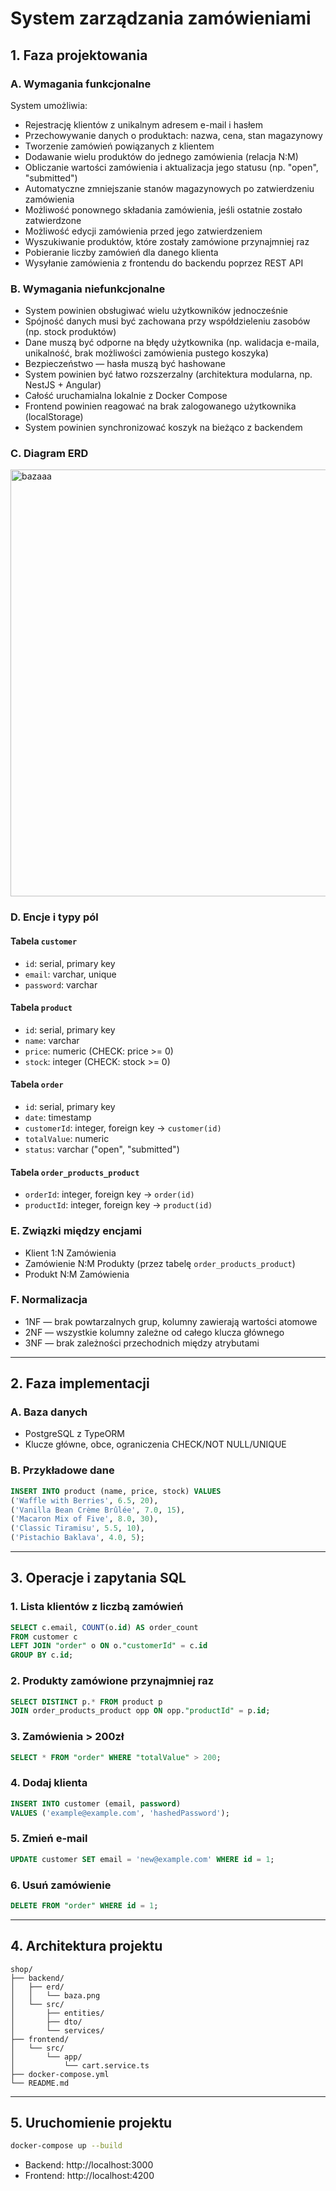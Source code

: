# System zarządzania zamówieniami

## 1. Faza projektowania

### A. Wymagania funkcjonalne

System umożliwia:
- Rejestrację klientów z unikalnym adresem e-mail i hasłem
- Przechowywanie danych o produktach: nazwa, cena, stan magazynowy
- Tworzenie zamówień powiązanych z klientem
- Dodawanie wielu produktów do jednego zamówienia (relacja N:M)
- Obliczanie wartości zamówienia i aktualizacja jego statusu (np. "open", "submitted")
- Automatyczne zmniejszanie stanów magazynowych po zatwierdzeniu zamówienia
- Możliwość ponownego składania zamówienia, jeśli ostatnie zostało zatwierdzone
- Możliwość edycji zamówienia przed jego zatwierdzeniem
- Wyszukiwanie produktów, które zostały zamówione przynajmniej raz
- Pobieranie liczby zamówień dla danego klienta
- Wysyłanie zamówienia z frontendu do backendu poprzez REST API

### B. Wymagania niefunkcjonalne

- System powinien obsługiwać wielu użytkowników jednocześnie
- Spójność danych musi być zachowana przy współdzieleniu zasobów (np. stock produktów)
- Dane muszą być odporne na błędy użytkownika (np. walidacja e-maila, unikalność, brak możliwości zamówienia pustego koszyka)
- Bezpieczeństwo — hasła muszą być hashowane
- System powinien być łatwo rozszerzalny (architektura modularna, np. NestJS + Angular)
- Całość uruchamialna lokalnie z Docker Compose
- Frontend powinien reagować na brak zalogowanego użytkownika (localStorage)
- System powinien synchronizować koszyk na bieżąco z backendem

### C. Diagram ERD

<img width="732" height="683" alt="bazaaa" src="https://github.com/user-attachments/assets/9c31d1af-2f89-49de-a11f-dc1bd123648a" />

### D. Encje i typy pól

#### Tabela `customer`
- `id`: serial, primary key
- `email`: varchar, unique
- `password`: varchar

#### Tabela `product`
- `id`: serial, primary key
- `name`: varchar
- `price`: numeric (CHECK: price >= 0)
- `stock`: integer (CHECK: stock >= 0)

#### Tabela `order`
- `id`: serial, primary key
- `date`: timestamp
- `customerId`: integer, foreign key → `customer(id)`
- `totalValue`: numeric
- `status`: varchar ("open", "submitted")

#### Tabela `order_products_product`
- `orderId`: integer, foreign key → `order(id)`
- `productId`: integer, foreign key → `product(id)`

### E. Związki między encjami

- Klient 1:N Zamówienia
- Zamówienie N:M Produkty (przez tabelę `order_products_product`)
- Produkt N:M Zamówienia

### F. Normalizacja

- 1NF — brak powtarzalnych grup, kolumny zawierają wartości atomowe
- 2NF — wszystkie kolumny zależne od całego klucza głównego
- 3NF — brak zależności przechodnich między atrybutami

---

## 2. Faza implementacji

### A. Baza danych

- PostgreSQL z TypeORM
- Klucze główne, obce, ograniczenia CHECK/NOT NULL/UNIQUE

### B. Przykładowe dane

```sql
INSERT INTO product (name, price, stock) VALUES
('Waffle with Berries', 6.5, 20),
('Vanilla Bean Crème Brûlée', 7.0, 15),
('Macaron Mix of Five', 8.0, 30),
('Classic Tiramisu', 5.5, 10),
('Pistachio Baklava', 4.0, 5);
```

---

## 3. Operacje i zapytania SQL

### 1. Lista klientów z liczbą zamówień
```sql
SELECT c.email, COUNT(o.id) AS order_count
FROM customer c
LEFT JOIN "order" o ON o."customerId" = c.id
GROUP BY c.id;
```

### 2. Produkty zamówione przynajmniej raz
```sql
SELECT DISTINCT p.* FROM product p
JOIN order_products_product opp ON opp."productId" = p.id;
```

### 3. Zamówienia > 200zł
```sql
SELECT * FROM "order" WHERE "totalValue" > 200;
```

### 4. Dodaj klienta
```sql
INSERT INTO customer (email, password)
VALUES ('example@example.com', 'hashedPassword');
```

### 5. Zmień e-mail
```sql
UPDATE customer SET email = 'new@example.com' WHERE id = 1;
```

### 6. Usuń zamówienie
```sql
DELETE FROM "order" WHERE id = 1;
```

---

## 4. Architektura projektu

```
shop/
├── backend/
│   ├── erd/
│   │   └── baza.png
│   └── src/
│       ├── entities/
│       ├── dto/
│       └── services/
├── frontend/
│   └── src/
│       └── app/
│           └── cart.service.ts
├── docker-compose.yml
└── README.md
```

---

## 5. Uruchomienie projektu

```bash
docker-compose up --build
```

- Backend: http://localhost:3000  
- Frontend: http://localhost:4200
